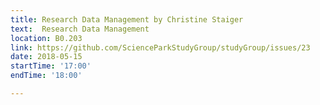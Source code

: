 ```yaml
---
title: Research Data Management by Christine Staiger
text:  Research Data Management
location: B0.203
link: https://github.com/ScienceParkStudyGroup/studyGroup/issues/23
date: 2018-05-15
startTime: '17:00'
endTime: '18:00'

---
```


